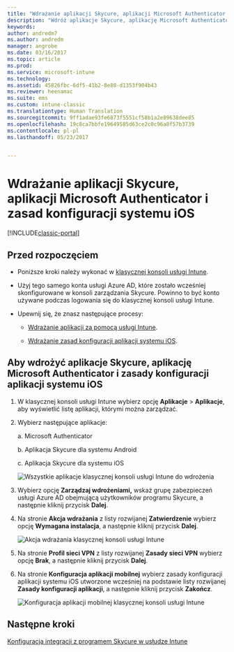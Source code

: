 ```yaml
---
title: "Wdrażanie aplikacji Skycure, aplikacji Microsoft Authenticator i zasad konfiguracji systemu iOS | Dokumentacja firmy Microsoft"
description: "Wdróż aplikacje Skycure, aplikację Microsoft Authenticator i zasady konfiguracji systemu iOS w klasycznej konsoli usługi Intune."
keywords: 
author: andredm7
ms.author: andredm
manager: angrobe
ms.date: 03/16/2017
ms.topic: article
ms.prod: 
ms.service: microsoft-intune
ms.technology: 
ms.assetid: 45826fbc-6df5-41b2-8e80-d1353f904b43
ms.reviewer: heenamac
ms.suite: ems
ms.custom: intune-classic
ms.translationtype: Human Translation
ms.sourcegitcommit: 9ff1adae93fe6873f5551cf58b1a2e89638dee85
ms.openlocfilehash: 19c8ca7bbfe19649585d63ce2c0c96a8f57b3739
ms.contentlocale: pl-pl
ms.lasthandoff: 05/23/2017


---
```


# <a name="deploy-skycure-apps-microsoft-authenticator-app-and-ios-app-configuration-policy"></a>Wdrażanie aplikacji Skycure, aplikacji Microsoft Authenticator i zasad konfiguracji systemu iOS

[!INCLUDE[classic-portal](../includes/classic-portal.md)]

## <a name="before-you-begin"></a>Przed rozpoczęciem

-   Poniższe kroki należy wykonać w [klasycznej konsoli usługi Intune](https://manage.microsoft.com/).

-   Użyj tego samego konta usługi Azure AD, które zostało wcześniej skonfigurowane w konsoli zarządzania Skycure. Powinno to być konto używane podczas logowania się do klasycznej konsoli usługi Intune.

-   Upewnij się, że znasz następujące procesy:

    -   [Wdrażanie aplikacji za pomocą usługi Intune](/intune-classic/deploy-use/deploy-apps-in-microsoft-intune).

    -   [Wdrażanie zasad konfiguracji aplikacji systemu iOS](/intune-classic/deploy-use/configure-ios-apps-with-mobile-app-configuration-policies-in-microsoft-intune).

## <a name="to-deploy-skycure-apps-microsoft-authenticator-app-and-the-ios-app-configuration-policy"></a>Aby wdrożyć aplikacje Skycure, aplikację Microsoft Authenticator i zasady konfiguracji aplikacji systemu iOS

1.  W klasycznej konsoli usługi Intune wybierz opcję **Aplikacje** &gt; **Aplikacje**, aby wyświetlić listę aplikacji, którymi można zarządzać.

2.  Wybierz następujące aplikacje:

    a.  Microsoft Authenticator

    b.  Aplikacja Skycure dla systemu Android

    c.  Aplikacja Skycure dla systemu iOS

       ![Wszystkie aplikacje klasycznej konsoli usługi Intune do wdrożenia](../media/mtp/skycure-deploy-app-1.png)

3.  Wybierz opcję **Zarządzaj wdrożeniami,** wskaż grupę zabezpieczeń usługi Azure AD obejmującą użytkowników programu Skycure, a następnie kliknij przycisk **Dalej**.

4.  Na stronie **Akcja wdrażania** z listy rozwijanej **Zatwierdzenie** wybierz opcję **Wymagana instalacja**, a następnie kliknij przycisk **Dalej**.

    ![Akcja wdrażania klasycznej konsoli usługi Intune](../media/mtp/skycure-deploy-app-2.png)

5.  Na stronie **Profil sieci VPN** z listy rozwijanej **Zasady sieci VPN** wybierz opcję **Brak**, a następnie kliknij przycisk **Dalej**.

6.  Na stronie **Konfiguracja aplikacji mobilnej** wybierz zasady konfiguracji aplikacji systemu iOS utworzone wcześniej na podstawie listy rozwijanej **Zasady konfiguracji aplikacji**, a następnie kliknij przycisk **Zakończ**.

    ![Konfiguracja aplikacji mobilnej klasycznej konsoli usługi Intune](../media/mtp/skycure-deploy-app-3.png)

## <a name="next-steps"></a>Następne kroki

[Konfiguracja integracji z programem Skycure w usłudze Intune](/intune-classic/deploy-use/setup-the-skycure-integration-with-Intune)


